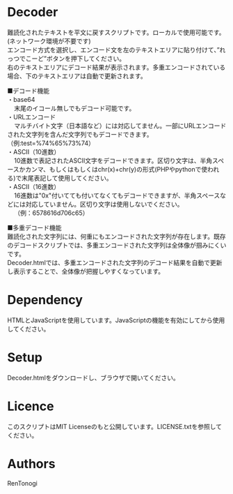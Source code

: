 # Decoder
難読化されたテキストを平文に戻すスクリプトです。ローカルで使用可能です。(ネットワーク環境が不要です)  
エンコード方式を選択し、エンコード文を左のテキストエリアに貼り付けて、”れっつでこーど”ボタンを押下してください。  
右のテキストエリアにデコード結果が表示されます。多重エンコードされている場合、下のテキストエリアは自動で更新されます。  

■デコード機能  
・base64  
&nbsp;&nbsp;&nbsp;&nbsp;末尾のイコール無しでもデコード可能です。  
・URLエンコード  
&nbsp;&nbsp;&nbsp;&nbsp;マルチバイト文字（日本語など）には対応してません。一部にURLエンコードされた文字列を含んだ文字列でもデコードできます。（例:test=%74%65%73%74）   
・ASCII（10進数）  
&nbsp;&nbsp;&nbsp;&nbsp;10進数で表記されたASCII文字をデコードできます。区切り文字は、半角スペースかカンマ、もしくはもしくはchr(x)+chr(y)の形式(PHPやpythonで使われる)で末尾表記して使用してください。  
・ASCII（16進数）  
&nbsp;&nbsp;&nbsp;&nbsp;16進数は"0x"付いてても付いてなくてもデコードできますが、半角スペースなどには対応していません。区切り文字は使用しないでください。  
&nbsp;&nbsp;&nbsp;&nbsp;（例：6578616d706c65）  
  
 ■多重デコード機能  
 難読化された文字列には、何重にもエンコードされた文字列が存在します。既存のデコードスクリプトでは、多重エンコードされた文字列は全体像が掴みにくいです。  
 Decoder.htmlでは、多重エンコードされた文字列のデコード結果を自動で更新し表示することで、全体像が把握しやすくなっています。  
 
  

# Dependency  
HTMLとJavaScriptを使用しています。JavaScriptの機能を有効にしてから使用してください。  

# Setup  
Decoder.htmlをダウンロードし、ブラウザで開いてください。  

# Licence  
このスクリプトはMIT Licenseのもと公開しています。LICENSE.txtを参照してください。  

# Authors  
RenTonogi  
